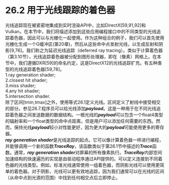 # 26.2 用于光线跟踪的着色器
光线追踪现在被紧密地集成到实时渲染API中，比如DirectX[59,91,92]和Vulkan。在本节中，我们将描述添加到这些应用编程接口中的不同类型的光线追踪着色器，因此可以与光栅化一起使用。作为这种组合的例子，我们可以首先使用光栅化生成一个G缓冲区(第20章)，然后从这些命中点发射光线，以生成反射和阴影[9,76]。我们称之为延迟光线追踪（deferred ray tracing）。类似于计算着色器（第3.10节），光线追踪着色器被分配到图形处理器，即在（像素）网格上。在本节中，我们遵循DXR[59]的命名约定，这是DirectX12的光线追踪扩充。有五种类型的光线追踪着色器[59,78]。  
1.ray generation shader;  
2.closest hit shader;  
3.miss shader;  
4.any hit shader;  
5.intersection shader.  
除了区间[tmin,tmax]之外，使用等式26.1定义光线。区间定义了射线中接受相交的部分。参见26.7.程序员可以给光线添加***payload***。这是一种用于在不同光线追踪着色器之间发送数据的数据结构。一根光线的***payload***可以包含一个float4类型的辐射率和一个float类型的命中点距离，但是用户可以添加任何需要的东西。然而，保持光线***payload***较小对性能更好，因为更大的***payload***可能使用更多的寄存器。  
***ray generation shader***是光线追踪的起点。它可以像计算着色器一样进行编程，并能够调用一个新的函数***TraceRay***，该函数类似于第26.1节中描述的***Trace***函数。通常，***ray generation shader***对屏幕的所有像素执行。***TraceRay***内部空间加速结构的快速遍历的实现是由驱动程序通过API提供的。可以定义连接到不同着色器的光线类型。例如，标准光线通常使用一组着色器，而阴影光线可以使用更简单的着色器。对于阴影，光线可以更有效地追踪，因为我们通常可以在光线的区间（从命中点到光源的范围）中找到任何相交点后立即停止。  
